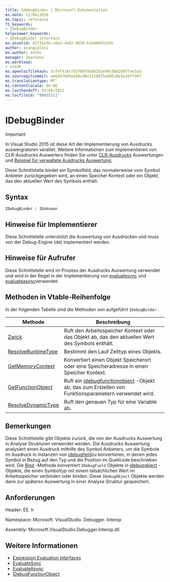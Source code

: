 ```yaml
---
title: Idebugbinder | Microsoft-Dokumentation
ms.date: 11/04/2016
ms.topic: reference
f1_keywords:
- IDebugBinder
helpviewer_keywords:
- IDebugBinder interface
ms.assetid: d1f31e5b-c6e2-4e02-8959-b3e86041b29c
author: acangialosi
ms.author: anthc
manager: jmartens
ms.workload:
- vssdk
ms.openlocfilehash: 3cf4f418cf02f08f95d0192e99c0b02d0f74e3ad
ms.sourcegitcommit: ae6d47b09a439cd0e13180f5e89510e3e347fd47
ms.translationtype: MT
ms.contentlocale: de-DE
ms.lasthandoff: 02/08/2021
ms.locfileid: "99925111"
---
```

# <a name="idebugbinder"></a>IDebugBinder
> [!IMPORTANT]
> In Visual Studio 2015 ist diese Art der Implementierung von Ausdrucks auswergratoren veraltet. Weitere Informationen zum Implementieren von CLR-Ausdrucks Auswerters finden Sie unter [CLR-Ausdrucks](https://github.com/Microsoft/ConcordExtensibilitySamples/wiki/CLR-Expression-Evaluators) Auswertungen und [Beispiel für verwaltete Ausdrucks Auswertung](https://github.com/Microsoft/ConcordExtensibilitySamples/wiki/Managed-Expression-Evaluator-Sample).

 Diese Schnittstelle bindet ein Symbolfeld, das normalerweise vom Symbol Anbieter zurückgegeben wird, an einen Speicher Kontext oder ein Objekt, das den aktuellen Wert des Symbols enthält.

## <a name="syntax"></a>Syntax

```
IDebugBinder : IUnknown
```

## <a name="notes-for-implementers"></a>Hinweise für Implementierer
 Diese Schnittstelle unterstützt die Auswertung von Ausdrücken und muss von der Debug-Engine (de) implementiert werden.

## <a name="notes-for-callers"></a>Hinweise für Aufrufer
 Diese Schnittstelle wird im Prozess der Ausdrucks Auswertung verwendet und wird in der Regel in der Implementierung von [evaluatesync](../../../extensibility/debugger/reference/idebugexpression2-evaluatesync.md) und [evaluateasync](../../../extensibility/debugger/reference/idebugexpression2-evaluateasync.md)verwendet.

## <a name="methods-in-vtable-order"></a>Methoden in Vtable-Reihenfolge
 In der folgenden Tabelle sind die Methoden von aufgeführt `IDebugBinder` .

|Methode|Beschreibung|
|------------|-----------------|
|[Zwick](../../../extensibility/debugger/reference/idebugbinder-bind.md)|Ruft den Arbeitsspeicher Kontext oder das Objekt ab, das den aktuellen Wert des Symbols enthält.|
|[ResolveRuntimeType](../../../extensibility/debugger/reference/idebugbinder-resolveruntimetype.md)|Bestimmt den Lauf Zeittyp eines Objekts.|
|[GetMemoryContext](../../../extensibility/debugger/reference/idebugbinder-getmemorycontext.md)|Konvertiert einen Objekt Speicherort oder eine Speicheradresse in einen Speicher Kontext.|
|[GetFunctionObject](../../../extensibility/debugger/reference/idebugbinder-getfunctionobject.md)|Ruft ein [idebugfunctionobject](../../../extensibility/debugger/reference/idebugfunctionobject.md) -Objekt ab, das zum Erstellen von Funktionsparametern verwendet wird.|
|[ResolveDynamicType](../../../extensibility/debugger/reference/idebugbinder-resolvedynamictype.md)|Ruft den genauen Typ für eine Variable ab.|

## <a name="remarks"></a>Bemerkungen
 Diese Schnittstelle gibt Objekte zurück, die von der Ausdrucks Auswertung in Analyse Strukturen verwendet werden. Die Ausdrucks Auswertung analysiert einen Ausdruck mithilfe des Symbol Anbieters, um die Symbole im Ausdruck in Instanzen von [idebugfield](../../../extensibility/debugger/reference/idebugfield.md)zu konvertieren, in denen jedes Symbol in Bezug auf den Typ und die Position im Quellcode beschrieben wird. Die [Bind](../../../extensibility/debugger/reference/idebugbinder-bind.md) -Methode konvertiert `IDebugField` Objekte in [idebugobject](../../../extensibility/debugger/reference/idebugobject.md) -Objekte, die einen Symboltyp mit einem tatsächlichen Wert im Arbeitsspeicher verbinden oder binden. Diese `IDebugObject` Objekte werden dann zur späteren Auswertung in einer Analyse Struktur gespeichert.

## <a name="requirements"></a>Anforderungen
 Header: EE. h

 Namespace: Microsoft. VisualStudio. Debugger. Interop

 Assembly: Microsoft.VisualStudio.Debugger.Interop.dll

## <a name="see-also"></a>Weitere Informationen
- [Expression Evaluation Interfaces](../../../extensibility/debugger/reference/expression-evaluation-interfaces.md)
- [EvaluateSync](../../../extensibility/debugger/reference/idebugexpression2-evaluatesync.md)
- [EvaluateAsync](../../../extensibility/debugger/reference/idebugexpression2-evaluateasync.md)
- [IDebugFunctionObject](../../../extensibility/debugger/reference/idebugfunctionobject.md)
